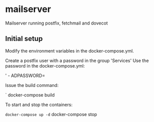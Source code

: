 # mailserver
Mailserver running postfix, fetchmail and dovecot

## Initial setup
Modify the environment variables in the docker-compose.yml. 

Create a postfix user with a password in the group 'Services'
Use the password in the docker-compose.yml:

' - ADPASSWORD=<password for postfix to access AD>

Issue the build command:

` docker-compose build

To start and stop the containers:

` docker-compose up -d
` docker-compose stop
